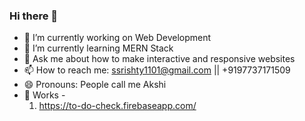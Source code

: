 ### Hi there 👋

- 🔭 I’m currently working on Web Development
- 🌱 I’m currently learning MERN Stack
- 💬 Ask me about how to make interactive and responsive websites
- 📫 How to reach me: ssrishty1101@gmail.com  ||  +9197737171509
- 😄 Pronouns: People call me Akshi
- 🧐 Works - 
     1. https://to-do-check.firebaseapp.com/
    
